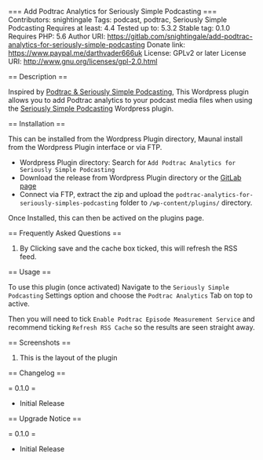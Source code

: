 === Add Podtrac Analytics for Seriously Simple Podcasting ===
Contributors: snightingale
Tags: podcast, podtrac, Seriously Simple Podcasting
Requires at least: 4.4
Tested up to: 5.3.2
Stable tag: 0.1.0
Requires PHP: 5.6
Author URI: https://gitlab.com/snightingale/add-podtrac-analytics-for-seriously-simple-podcasting
Donate link: https://www.paypal.me/darthvader666uk
License: GPLv2 or later
License URI: http://www.gnu.org/licenses/gpl-2.0.html

== Description ==

Inspired by [Podtrac & Seriously Simple Podcasting](https://wordpress.org/plugins/add-podtrac-to-seriously-simple-podcasting/), This Wordpress plugin allows you to add Podtrac analytics to your podcast media files when using the [Seriously Simple Podcasting](http://seriouslysimplepodcasting.com) Wordpress plugin.

== Installation ==

This can be installed from the Wordpress Plugin directory, Maunal install from the Wordpress Plugin interface or via FTP.

* Wordpress Plugin directory: Search for `Add Podtrac Analytics for Seriously Simple Podcasting`
* Download the release from Wordpress Plugin directory or the [GitLab page](https://gitlab.com/snightingale/add-podtrac-analytics-for-seriously-simple-podcasting)
* Connect via FTP, extract the zip and upload the `podtrac-analytics-for-seriously-simples-podcasting` folder to `/wp-content/plugins/` directory.

Once Installed, this can then be actived on the plugins page.

== Frequently Asked Questions ==

1. By Clicking save and the cache box ticked, this will refresh the RSS feed.

== Usage ==

To use this plugin (once activated) Navigate to the `Seriously Simple Podcasting` Settings option and choose the `Podtrac Analytics` Tab on top to active.

Then you will need to tick `Enable Podtrac Episode Measurement Service` and recommend ticking `Refresh RSS Cache` so the results are seen straight away.

== Screenshots ==

1. This is the layout of the plugin

== Changelog ==

= 0.1.0 =
* Initial Release

== Upgrade Notice ==

= 0.1.0 =
* Initial Release